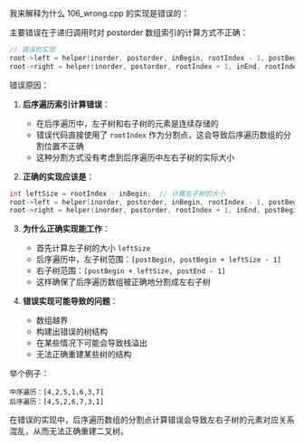 我来解释为什么 106_wrong.cpp 的实现是错误的：

主要错误在于递归调用时对 postorder 数组索引的计算方式不正确：

```cpp
// 错误的实现
root->left = helper(inorder, postorder, inBegin, rootIndex - 1, postBegin, rootIndex - 1);
root->right = helper(inorder, postorder, rootIndex + 1, inEnd, rootIndex, postEnd - 1);
```

错误原因：

1. **后序遍历索引计算错误**：
   - 在后序遍历中，左子树和右子树的元素是连续存储的
   - 错误代码直接使用了 `rootIndex` 作为分割点，这会导致后序遍历数组的分割位置不正确
   - 这种分割方式没有考虑到后序遍历中左右子树的实际大小

2. **正确的实现应该是**：
```cpp
int leftSize = rootIndex - inBegin;  // 计算左子树的大小
root->left = helper(inorder, postorder, inBegin, rootIndex - 1, postBegin, postBegin + leftSize - 1);
root->right = helper(inorder, postorder, rootIndex + 1, inEnd, postBegin + leftSize, postEnd - 1);
```

3. **为什么正确实现能工作**：
   - 首先计算左子树的大小 `leftSize`
   - 后序遍历中，左子树范围：`[postBegin, postBegin + leftSize - 1]`
   - 右子树范围：`[postBegin + leftSize, postEnd - 1]`
   - 这样确保了后序遍历数组被正确地分割成左右子树

4. **错误实现可能导致的问题**：
   - 数组越界
   - 构建出错误的树结构
   - 在某些情况下可能会导致栈溢出
   - 无法正确重建某些树的结构

举个例子：
```
中序遍历：[4,2,5,1,6,3,7]
后序遍历：[4,5,2,6,7,3,1]
```
在错误的实现中，后序遍历数组的分割点计算错误会导致左右子树的元素对应关系混乱，从而无法正确重建二叉树。
